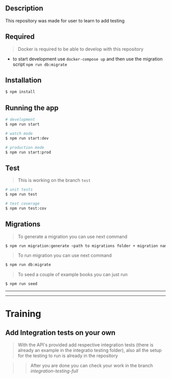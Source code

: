 ## Description

This repository was made for user to learn to add testing

## Required

> Docker is required to be able to develop with this repository

- to start development use `docker-compose up` and then use the migration script `npm run db:migrate`

## Installation

```bash
$ npm install
```

## Running the app

```bash
# development
$ npm run start

# watch mode
$ npm run start:dev

# production mode
$ npm run start:prod
```

## Test

> This is working on the branch `test`

```bash
# unit tests
$ npm run test

# test coverage
$ npm run test:cov
```

## Migrations

> To generate a migration you can use next command

```bash
$ npm run migration:generate <path to migrations folder + migration name>
```

> To run migration you can use next command

```bash
$ npm run db:migrate
```

> To seed a couple of example books you can just run

```bash
$ npm run seed
```

---

---

# Training

## Add Integration tests on your own

> With the API's provided add respective integration tests (there is already an example in the integratio testing folder), also all the setup for the testing to run is already in the repository

> > After you are done you can check your work in the branch _integration-testing-full_
